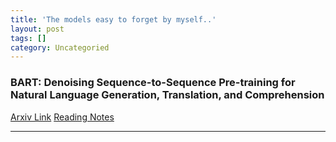 ```yaml
---
title: 'The models easy to forget by myself..'
layout: post
tags: []
category: Uncategoried
---
```

### BART: Denoising Sequence-to-Sequence Pre-training for Natural Language Generation, Translation, and Comprehension
[Arxiv Link](https://arxiv.org/abs/1910.13461)
[Reading Notes](https://zhuanlan.zhihu.com/p/90173832 "BART")

------------
